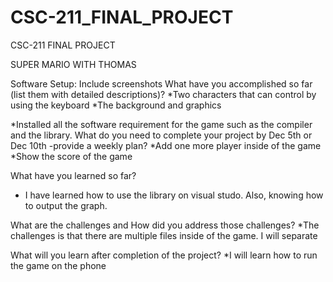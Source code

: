 # CSC-211_FINAL_PROJECT
CSC-211 FINAL PROJECT

SUPER MARIO WITH THOMAS 

Software Setup: Include screenshots
What have you accomplished so far (list them with detailed descriptions)?
*Two characters that can control by using the keyboard
*The background and graphics

*Installed all the software requirement for the game such as the compiler and the library.
What do you need to complete your project by Dec 5th or Dec 10th -provide a weekly plan?
*Add one more player inside of the game
*Show the score of the game 

What have you learned so far? 
* I have learned how to use the library on visual studo. Also, knowing how to output the graph.


What are the challenges and How did you address those challenges?
*The challenges is that there are multiple files inside of the game. I will separate

What will you learn after completion of the project?
*I will learn how to run the game on the phone 
